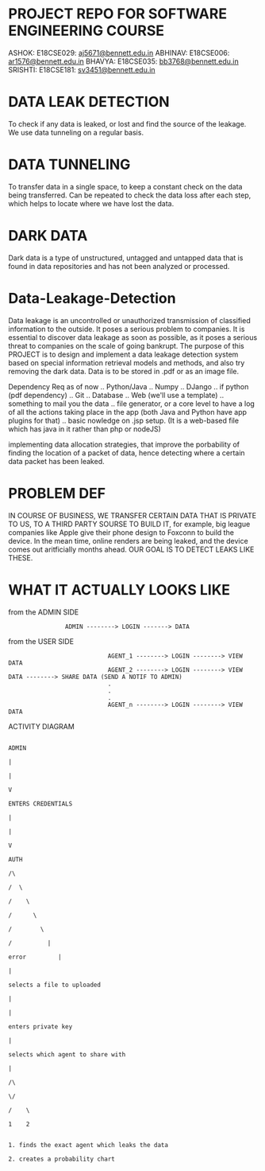 # PROJECT REPO FOR SOFTWARE ENGINEERING COURSE
ASHOK: E18CSE029: aj5671@bennett.edu.in
ABHINAV: E18CSE006: ar1576@bennett.edu.in
BHAVYA: E18CSE035: bb3768@bennett.edu.in
SRISHTI: E18CSE181: sv3451@bennett.edu.in

# DATA LEAK DETECTION

To check if any data is leaked, or lost and find the source of the leakage. We use data tunneling on a regular basis.
# DATA TUNNELING

To transfer data in a single space, to keep a constant check on the data being transferred. Can be repeated to check the data loss after each step, which helps to locate where we have lost the data.
# DARK DATA
Dark data is a type of unstructured, untagged and untapped data that is found in data repositories and has not been analyzed or processed.

# Data-Leakage-Detection
Data leakage is an uncontrolled or unauthorized transmission of classified information to the outside. It poses a serious problem to companies. It is essential to discover data leakage as soon as possible, as it poses a serious threat to companies on the scale of going bankrupt. The purpose of this PROJECT is to design and implement a data leakage detection system based on special information retrieval models and methods, and also try removing the dark data. Data is to be stored in .pdf or as an image file.

Dependency Req as of now 
.. Python/Java
.. Numpy
.. DJango
.. if python (pdf dependency)
.. Git
.. Database 
.. Web (we'll use a template)
.. something to mail you the data
.. file generator, or a core level to have a log of all the actions taking place in the app (both Java and Python have app plugins for that)
.. basic nowledge on .jsp setup. (It is a web-based file which has java in it rather than php or nodeJS)

implementing data allocation strategies, that improve the porbability of finding the location of a packet of data, hence detecting where a certain data packet has been leaked. 

# PROBLEM DEF
IN COURSE OF BUSINESS, WE TRANSFER CERTAIN DATA THAT IS PRIVATE TO US, TO A THIRD PARTY SOURSE TO BUILD IT, for example, big league companies like Apple give their phone design to Foxconn to build the device. In the mean time, online renders are being leaked, and the device comes out aritficially months ahead. OUR GOAL IS TO DETECT LEAKS LIKE THESE. 

# WHAT IT ACTUALLY LOOKS LIKE

from the ADMIN SIDE
  
                    ADMIN --------> LOGIN -------> DATA
                    
from the USER SIDE
   
                                AGENT_1 --------> LOGIN --------> VIEW DATA
                                AGENT_2 --------> LOGIN --------> VIEW DATA --------> SHARE DATA (SEND A NOTIF TO ADMIN)
                                .
                                .
                                .
                                AGENT_n --------> LOGIN --------> VIEW DATA



ACTIVITY DIAGRAM


                                                                                ADMIN
                                                                                  |
                                                                                  |
                                                                                  V
                                                                         ENTERS CREDENTIALS
                                                                                  |
                                                                                  |
                                                                                  V
                                                                                 AUTH
                                                                                  /\                                                                          
                                                                                 /  \
                                                                                /    \
                                                                               /      \
                                                                              /        \
                                                                             /          |
                                                                          error         |
                                                                                        |
                                                                            selects a file to uploaded
                                                                                        |
                                                                                        |
                                                                                enters private key
                                                                                        |
                                                                        selects which agent to share with
                                                                                        |
                                                                                        /\
                                                                                        \/
                                                                                      /    \
                                                                                      1    2
                                                                                      
                                                                                      1. finds the exact agent which leaks the data
                                                                                      2. creates a probability chart
                                                                                      
                                                                                
